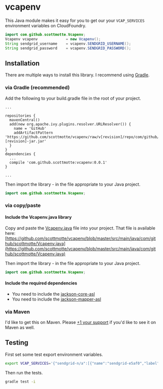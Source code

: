 # vcapenv

This Java module makes it easy for you to get our your `VCAP_SERVICES` environment variables on CloudFoundry.

```java
import com.github.scottmotte.Vcapenv;
Vcapenv vcapenv             = new Vcapenv();
String sendgrid_username    = vcapenv.SENDGRID_USERNAME();
String sendgrid_password    = vcapenv.SENDGRID_PASSWORD();
```

## Installation

There are multiple ways to install this library. I recommend using [Gradle](http://www.gradle.org/).

### via Gradle (recommended)

Add the following to your build.gradle file in the root of your project.

```
...

repositories {
  mavenCentral()
  add(new org.apache.ivy.plugins.resolver.URLResolver()) {
    name = 'GitHub'
    addArtifactPattern 'https://github.com/scottmotte/vcapenv/raw/v[revision]/repo/com/github/scottmotte/[revision]/vcapenv-[revision]-jar.jar'
  }
}
dependencies {
  ...
  compile 'com.github.scottmotte:vcapenv:0.0.1'
}

...
```

Then import the library - in the file appropriate to your Java project.

```java
import com.github.scottmotte.Vcapenv;
```

### via copy/paste

#### Include the Vcapenv.java library

Copy and paste the [Vcapenv.java](https://github.com/scottmotte/vcapenv/blob/master/src/main/java/com/github/scottmotte/Vcapenv.java) file into your project. That file is available here: [https://github.com/scottmotte/vcapenv/blob/master/src/main/java/com/github/scottmotte/Vcapenv.java](https://github.com/scottmotte/vcapenv/blob/master/src/main/java/com/github/scottmotte/Vcapenv.java)

Then import the library - in the file appropriate to your Java project.

```java
import com.github.scottmotte.Vcapenv;
```

#### Include the required dependencies

* You need to include the [jackson-core-asl](http://mvnrepository.com/artifact/org.codehaus.jackson/jackson-core-asl)
* You need to include the [jackson-mapper-asl](http://mvnrepository.com/artifact/org.codehaus.jackson/jackson-mapper-asl)

### via Maven

I'd like to get this on Maven. Please [+1 your support](https://github.com/scottmotte/vcapenv/issues) if you'd like to see it on Maven as well.

## Testing

First set some test export environment variables.

```bash
export VCAP_SERVICES='{"sendgrid-n/a":[{"name":"sendgrid-e5af0","label":"sendgrid-n/a","tags":["smtp"],"plan":"free","credentials":{"username":"orion","hostname":"smtp.sendgrid.net","password":"ofsky"}}]}'
```

Then run the tests.

```bash
gradle test -i
``` 
